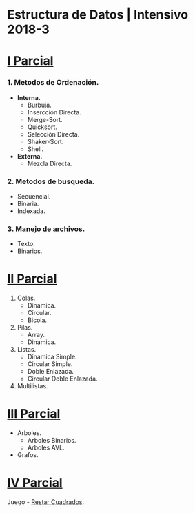 # Estructura de Datos | Intensivo 2018-3

# [I Parcial](https://github.com/chjesus/Estructura-de-Datos/tree/master/Parcial%20I)
### 1. Metodos de Ordenación. ###
   - **Interna.**
     - Burbuja.
     - Insercción Directa.
     - Merge-Sort.
     - Quicksort.
     - Selección Directa.
     - Shaker-Sort.
     - Shell.
   - **Externa.**
     - Mezcla Directa.
### 2. Metodos de busqueda. ###
   - Secuencial.
   - Binaria.
   - Indexada.
### 3. Manejo de archivos. ###
   - Texto.
   - Binarios.
# [II Parcial](https://github.com/chjesus/Estructura-de-Datos/tree/master/Parcial%20II)
  1. Colas.
     - Dinamica.
     - Circular.
     - Bicola.
  2. Pilas.
     - Array.
     - Dinamica.
  3. Listas.
     - Dinamica Simple.
     - Circular Simple.
     - Doble Enlazada.
     - Circular Doble Enlazada.
  4. Multilistas.
# [III Parcial](https://github.com/chjesus/Estructura-de-Datos/tree/master/Parcial%20III)
  - Arboles.
    - Arboles Binarios.
    - Arboles AVL.
  - Grafos.
# [IV Parcial](https://github.com/chjesus/Restar-Cuadrados)
   Juego - [Restar Cuadrados](https://github.com/chjesus/Restar-Cuadrados).
